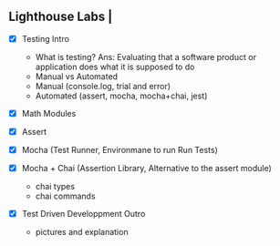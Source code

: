 ## Lighthouse Labs | 

* [x] Testing Intro
    - What is testing?
    Ans: Evaluating that a software product or application does what it is supposed to do
    - Manual vs Automated
    - Manual (console.log, trial and error)
    - Automated (assert, mocha, mocha+chai, jest)

* [x] Math Modules 
* [x] Assert
* [x] Mocha (Test Runner, Environmane to run Run Tests)
* [x] Mocha + Chai (Assertion Library, Alternative to the assert module)
    - chai types 
    - chai commands

* [x] Test Driven Developpment Outro
    - pictures and explanation